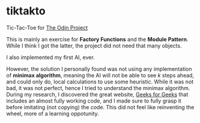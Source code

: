 # tiktakto
Tic-Tac-Toe for [The Odin Project](https://www.theodinproject.com/paths/full-stack-javascript/courses/javascript/lessons/tic-tac-toe)

This is mainly an exercise for **Factory Functions** and the **Module Pattern**. While I think I got the latter, the project did not need that many objects.

I also implemented my first AI, ever.

However, the solution I personally found was not using any implementation of **minimax algorithm**, meaning the AI will not be able to see *k* steps ahead, and could only do, local calculations to use some heuristic. While it was not bad, it was not perfect, hence I tried to understand the minimax algorithm. During my research, I discovered the great website, [Geeks for Geeks](https://www.geeksforgeeks.org/minimax-algorithm-in-game-theory-set-3-tic-tac-toe-ai-finding-optimal-move/) that includes an almost fully working code, and I made sure to fully grasp it before imitating (not copying) the code. This did not feel like reinventing the wheel, more of a learning oppotunity.